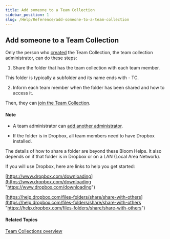 ```yaml
---
title: Add someone to a Team Collection
sidebar_position: 1
slug: /Help/Reference/add-someone-to-a-team-collection
---
```


## Add someone to a Team Collection

Only the person who [created](Create_a_Team_Collection.md) the Team Collection, the team collection administrator, can do these steps:

1.  Share the folder that has the team collection with each team member.
    

This folder is typically a subfolder and its name ends with \- TC.

2.  Inform each team member when the folder has been shared and how to access it.
    

Then, they can [join the Team Collection](Join_a_Team_Collection.md).

#### Note

-   A team administrator can [add another administrator](Create_a_Team_Collection.md). 
    
-   If the folder is in Dropbox, all team members need to have Dropbox installed.
    

The details of how to share a folder are beyond these Bloom Helps. It also depends on if that folder is in Dropbox or on a LAN (Local Area Network).

If you will use Dropbox, here are links to help you get started:

[https://www.dropbox.com/downloading](https://www.dropbox.com/downloading "https://www.dropbox.com/downloading")

[https://help.dropbox.com/files-folders/share/share-with-others](https://help.dropbox.com/files-folders/share/share-with-others "https://help.dropbox.com/files-folders/share/share-with-others")

#### Related Topics

[Team Collections overview](Team_Collections_overview.md)